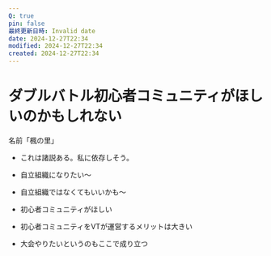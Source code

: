 ```yaml
---
Q: true
pin: false
最終更新日時: Invalid date
date: 2024-12-27T22:34
modified: 2024-12-27T22:34
created: 2024-12-27T22:34
---
```

# ダブルバトル初心者コミュニティがほしいのかもしれない

名前「楓の里」

- これは諸説ある。私に依存しそう。  
- 自立組織になりたい〜  
- 自立組織ではなくてもいいかも〜  

- 初心者コミュニティがほしい
- 初心者コミュニティをVTが運営するメリットは大きい
- 大会やりたいというのもここで成り立つ